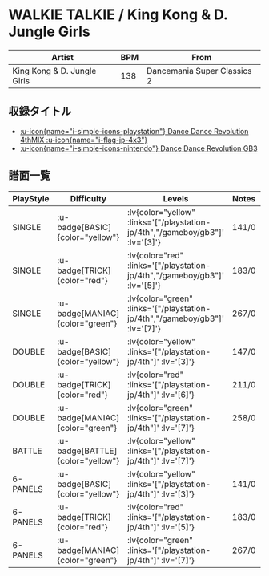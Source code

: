 # WALKIE TALKIE / King Kong & D. Jungle Girls

|Artist|BPM|From|
|------|---|----|
|King Kong & D. Jungle Girls|138|Dancemania Super Classics 2|

## 収録タイトル

- [ :u-icon{name="i-simple-icons-playstation"} Dance Dance Revolution 4thMIX :u-icon{name="i-flag-jp-4x3"} ](/playstation-jp/4th)
- [ :u-icon{name="i-simple-icons-nintendo"} Dance Dance Revolution GB3](/gameboy/gb3)

## 譜面一覧

|PlayStyle|Difficulty|Levels|Notes|Movie|
|---------|----------|------|-----|-----|
|SINGLE| :u-badge[BASIC]{color="yellow"} | :lv{color="yellow" :links='["/playstation-jp/4th","/gameboy/gb3"]' :lv='[3]'} |141/0||
|SINGLE| :u-badge[TRICK]{color="red"} | :lv{color="red" :links='["/playstation-jp/4th","/gameboy/gb3"]' :lv='[5]'} |183/0||
|SINGLE| :u-badge[MANIAC]{color="green"} | :lv{color="green" :links='["/playstation-jp/4th","/gameboy/gb3"]' :lv='[7]'} |267/0||
|DOUBLE| :u-badge[BASIC]{color="yellow"} | :lv{color="yellow" :links='["/playstation-jp/4th"]' :lv='[3]'} |147/0||
|DOUBLE| :u-badge[TRICK]{color="red"} | :lv{color="red" :links='["/playstation-jp/4th"]' :lv='[6]'} |211/0||
|DOUBLE| :u-badge[MANIAC]{color="green"} | :lv{color="green" :links='["/playstation-jp/4th"]' :lv='[7]'} |258/0||
|BATTLE| :u-badge[BATTLE]{color="yellow"} | :lv{color="yellow" :links='["/playstation-jp/4th"]' :lv='[7]'} |||
|6-PANELS| :u-badge[BASIC]{color="yellow"} | :lv{color="yellow" :links='["/playstation-jp/4th"]' :lv='[3]'} |141/0||
|6-PANELS| :u-badge[TRICK]{color="red"} | :lv{color="red" :links='["/playstation-jp/4th"]' :lv='[5]'} |183/0||
|6-PANELS| :u-badge[MANIAC]{color="green"} | :lv{color="green" :links='["/playstation-jp/4th"]' :lv='[7]'} |267/0||
